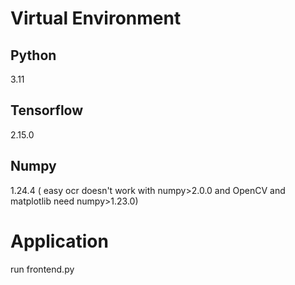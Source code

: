 # Virtual Environment
## Python 
 3.11
## Tensorflow   
2.15.0     
## Numpy   
1.24.4 ( easy ocr doesn't work with numpy>2.0.0 and OpenCV and matplotlib need numpy>1.23.0)


# Application
run frontend.py 
